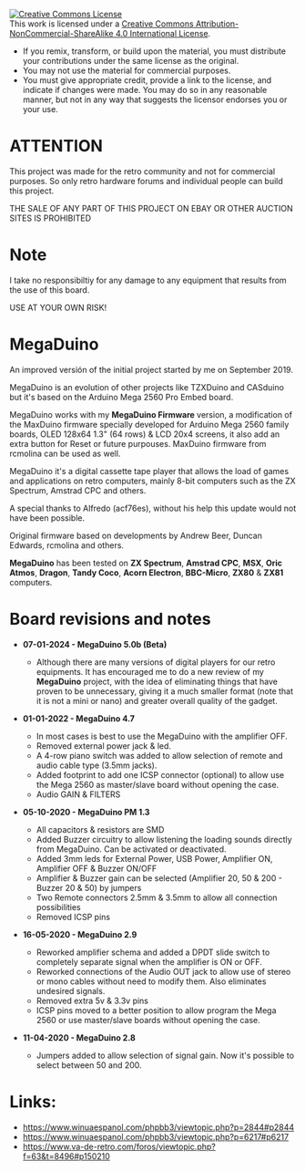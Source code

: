<a rel="license" href="http://creativecommons.org/licenses/by-nc-sa/4.0/"><img alt="Creative Commons License" style="border-width:0" src="https://i.creativecommons.org/l/by-nc-sa/4.0/88x31.png" /></a><br />This work is licensed under a <a rel="license" href="http://creativecommons.org/licenses/by-nc-sa/4.0/">Creative Commons Attribution-NonCommercial-ShareAlike 4.0 International License</a>.

* If you remix, transform, or build upon the material, you must distribute your contributions under the same license as the original.
* You may not use the material for commercial purposes.
* You must give appropriate credit, provide a link to the license, and indicate if changes were made. You may do so in any reasonable manner, but not in any way that suggests the licensor endorses you or your use.

# ATTENTION

This project was made for the retro community and not for commercial purposes. So only retro hardware forums and individual people can build this project.

THE SALE OF ANY PART OF THIS PROJECT ON EBAY OR OTHER AUCTION SITES IS PROHIBITED

# Note

I take no responsibiltiy for any damage to any equipment that results from the use of this board.

USE AT YOUR OWN RISK!

# MegaDuino

An improved versión of the initial project started by me on September 2019.

MegaDuino is an evolution of other projects like TZXDuino and CASduino but it's based on the Arduino Mega 2560 Pro Embed board.

MegaDuino works with my **MegaDuino Firmware** version, a modification of the MaxDuino firmware specially developed for Arduino Mega 2560 family boards,
OLED 128x64 1.3" (64 rows) & LCD 20x4 screens, it also add an extra button for Reset or future purpouses. MaxDuino firmware from rcmolina can be used as well.

MegaDuino it's a digital cassette tape player that allows the load of games and applications on retro computers, mainly 8-bit computers such as the
ZX Spectrum, Amstrad CPC and others.

A special thanks to Alfredo (acf76es), without his help this update would not have been possible.

Original firmware based on developments by Andrew Beer, Duncan Edwards, rcmolina and others.

**MegaDuino** has been tested on **ZX Spectrum**, **Amstrad CPC**, **MSX**, **Oric Atmos**, **Dragon**, **Tandy Coco**, **Acorn Electron**, **BBC-Micro**, **ZX80** & **ZX81** computers.

# Board revisions and notes

* **07-01-2024 - MegaDuino 5.0b (Beta)**
  - Although there are many versions of digital players for our retro equipments. It has encouraged me to do a new review of my **MegaDuino** project, with the idea of eliminating things that have proven to be unnecessary, giving it a much smaller format (note that it is not a mini or nano) and greater overall quality of the gadget.

* **01-01-2022 - MegaDuino 4.7**
  - In most cases is best to use the MegaDuino with the amplifier OFF.
  - Removed external power jack & led.
  - A 4-row piano switch was added to allow selection of remote and audio cable type (3.5mm jacks).
  - Added footprint to add one ICSP connector (optional) to allow use the Mega 2560 as master/slave board without opening the case.
  - Audio GAIN & FILTERS

* **05-10-2020 - MegaDuino PM 1.3**
  - All capacitors & resistors are SMD
  - Added Buzzer circuitry to allow listening the loading sounds directly from MegaDuino. Can be activated or deactivated.
  - Added 3mm leds for External Power, USB Power, Amplifier ON, Amplifier OFF & Buzzer ON/OFF
  - Amplifier & Buzzer gain can be selected (Amplifier 20, 50 & 200 - Buzzer 20 & 50) by jumpers
  - Two Remote connectors 2.5mm & 3.5mm to allow all connection possibilities
  - Removed ICSP pins

* **16-05-2020 - MegaDuino 2.9**
  - Reworked amplifier schema and added a DPDT slide switch to completely separate signal when the amplifier is ON or OFF.
  - Reworked connections of the Audio OUT jack to allow use of stereo or mono cables without need to modify them. Also eliminates undesired signals.
  - Removed extra 5v & 3.3v pins
  - ICSP pins moved to a better position to allow program the Mega 2560 or use master/slave boards without opening the case.

* **11-04-2020 - MegaDuino 2.8**
  - Jumpers added to allow selection of signal gain. Now it's possible to select between 50 and 200.

# Links:

* https://www.winuaespanol.com/phpbb3/viewtopic.php?p=2844#p2844
* https://www.winuaespanol.com/phpbb3/viewtopic.php?p=6217#p6217
* https://www.va-de-retro.com/foros/viewtopic.php?f=63&t=8496#p150210



